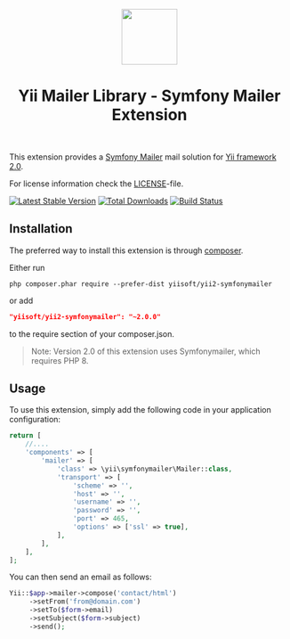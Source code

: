 <p align="center">
    <a href="https://github.com/yiisoft" target="_blank">
        <img src="https://yiisoft.github.io/docs/images/yii_logo.svg" height="100px">
    </a>
    <h1 align="center">Yii Mailer Library - Symfony Mailer Extension</h1>
    <br>
</p>

This extension provides a [Symfony Mailer](https://symfony.com/doc/5.4/mailer.html) mail solution for [Yii framework 2.0](http://www.yiiframework.com).

For license information check the [LICENSE](LICENSE.md)-file.

[![Latest Stable Version](https://poser.pugx.org/yiisoft/yii2-symfonymailer/v/stable.png)](https://packagist.org/packages/yiisoft/yii2-symfonymailer)
[![Total Downloads](https://poser.pugx.org/yiisoft/yii2-symfonymailer/downloads.png)](https://packagist.org/packages/yiisoft/yii2-symfonymailer)
[![Build Status](https://github.com/yiisoft/yii2-symfonymailer/workflows/build/badge.svg)](https://github.com/yiisoft/yii2-symfonymailer/actions)

Installation
------------

The preferred way to install this extension is through [composer](http://getcomposer.org/download/).

Either run

```
php composer.phar require --prefer-dist yiisoft/yii2-symfonymailer
```

or add

```json
"yiisoft/yii2-symfonymailer": "~2.0.0"
```

to the require section of your composer.json.

> Note: Version 2.0 of this extension uses Symfonymailer, which requires PHP 8.

Usage
-----

To use this extension,  simply add the following code in your application configuration:

```php
return [
    //....
    'components' => [
        'mailer' => [
            'class' => \yii\symfonymailer\Mailer::class,            
            'transport' => [
                'scheme' => '',
                'host' => '',
                'username' => '',
                'password' => '',
                'port' => 465,
                'options' => ['ssl' => true],
            ],
        ],
    ],
];
```

You can then send an email as follows:

```php
Yii::$app->mailer->compose('contact/html')
     ->setFrom('from@domain.com')
     ->setTo($form->email)
     ->setSubject($form->subject)
     ->send();
```
